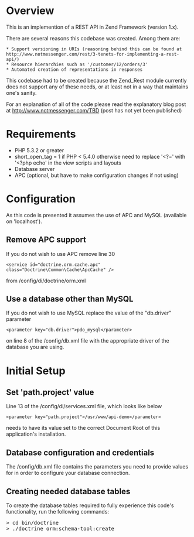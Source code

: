 
Overview
========
This is an implemention of a REST API in Zend Framework (version 1.x).

There are several reasons this codebase was created.  Among them are:

	* Support versioning in URIs (reasoning behind this can be found at http://www.notmessenger.com/rest/3-tenets-for-implementing-a-rest-api/)
	* Resource hierarchies such as '/customer/12/orders/3'
	* Automated creation of representations in responses 

This codebase had to be created because the Zend_Rest module currently does not support any of these needs, or at least not in a way that maintains one's sanity.

For an explanation of all of the code please read the explanatory blog post at http://www.notmessenger.com/TBD (post has not yet been published)

Requirements
============

 * PHP 5.3.2 or greater
 * short_open_tag = 1 if PHP < 5.4.0 otherwise need to replace '<?=' with '<?php echo' in the view scripts and layouts
 * Database server
 * APC (optional, but have to make configuration changes if not using) 

Configuration
=============

As this code is presented it assumes the use of APC and MySQL (available on 'localhost').

Remove APC support
------------------

If you do not wish to use APC remove line 30

	<service id="doctrine.orm.cache.apc" class="Doctrine\Common\Cache\ApcCache" />

from /config/di/doctrine/orm.xml

Use a database other than MySQL
-------------------------------

If you do not wish to use MySQL replace the value of the "db.driver" parameter

	<parameter key="db.driver">pdo_mysql</parameter>

on line 8 of the /config/db.xml file with the appropriate driver of the database you are using.

Initial Setup
=============

Set 'path.project' value
------------------------
Line 13 of the /config/di/services.xml file, which looks like below

	<parameter key="path.project">/usr/www/api-demo</parameter>

needs to have its value set to the correct Document Root of this application's installation.

Database configuration and credentials
--------------------------------------
The /config/db.xml file contains the parameters you need to provide values for in order to configure your database connection.

Creating needed database tables
-------------------------------
To create the database tables required to fully experience this code's functionality, run the following commands:

<pre>
> cd bin/doctrine
> ./doctrine orm:schema-tool:create
</pre>
